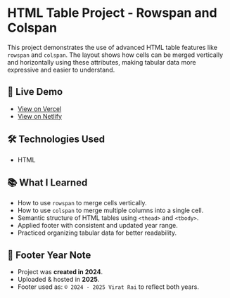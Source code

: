 # HTML Table Project - Rowspan and Colspan

This project demonstrates the use of advanced HTML table features like `rowspan` and `colspan`. The layout shows how cells can be merged vertically and horizontally using these attributes, making tabular data more expressive and easier to understand.

## 🔗 Live Demo

- [View on Vercel](#)
- [View on Netlify](#)

## 🛠️ Technologies Used

- HTML

## 📚 What I Learned

- How to use `rowspan` to merge cells vertically.
- How to use `colspan` to merge multiple columns into a single cell.
- Semantic structure of HTML tables using `<thead>` and `<tbody>`.
- Applied footer with consistent and updated year range.
- Practiced organizing tabular data for better readability.

## 📝 Footer Year Note

- Project was **created in 2024**.
- Uploaded & hosted in **2025**.
- Footer used as:  `© 2024 - 2025 Virat Rai` to reflect both years.